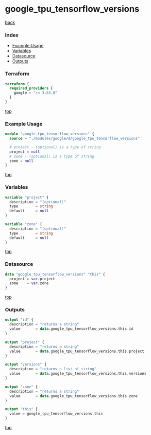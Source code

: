 # google_tpu_tensorflow_versions

[back](../google.md)

### Index

- [Example Usage](#example-usage)
- [Variables](#variables)
- [Datasource](#datasource)
- [Outputs](#outputs)

### Terraform

```terraform
terraform {
  required_providers {
    google = ">= 3.63.0"
  }
}
```

[top](#index)

### Example Usage

```terraform
module "google_tpu_tensorflow_versions" {
  source = "./modules/google/d/google_tpu_tensorflow_versions"

  # project - (optional) is a type of string
  project = null
  # zone - (optional) is a type of string
  zone = null
}
```

[top](#index)

### Variables

```terraform
variable "project" {
  description = "(optional)"
  type        = string
  default     = null
}

variable "zone" {
  description = "(optional)"
  type        = string
  default     = null
}
```

[top](#index)

### Datasource

```terraform
data "google_tpu_tensorflow_versions" "this" {
  project = var.project
  zone    = var.zone
}
```

[top](#index)

### Outputs

```terraform
output "id" {
  description = "returns a string"
  value       = data.google_tpu_tensorflow_versions.this.id
}

output "project" {
  description = "returns a string"
  value       = data.google_tpu_tensorflow_versions.this.project
}

output "versions" {
  description = "returns a list of string"
  value       = data.google_tpu_tensorflow_versions.this.versions
}

output "zone" {
  description = "returns a string"
  value       = data.google_tpu_tensorflow_versions.this.zone
}

output "this" {
  value = google_tpu_tensorflow_versions.this
}
```

[top](#index)